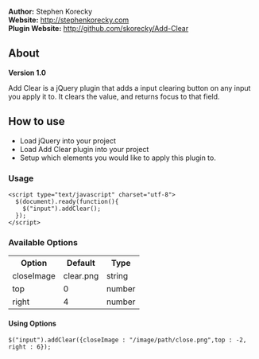 **Author:** Stephen Korecky <br />
**Website:** http://stephenkorecky.com <br />
**Plugin Website:** http://github.com/skorecky/Add-Clear <br />

## About

**Version 1.0**

Add Clear is a jQuery plugin that adds a input clearing button on any input you apply it to. It clears the value, and returns focus to that field.

## How to use
    
- Load jQuery into your project
- Load Add Clear plugin into your project
- Setup which elements you would like to apply this plugin to.

### Usage

    <script type="text/javascript" charset="utf-8">
  	  $(document).ready(function(){
  	    $("input").addClear();
  	  });
  	</script>
  	
### Available Options

<table>
  <tr>
    <th>Option</th>
    <th>Default</th>
    <th>Type</th>
  </tr>
  <tr>
    <td>closeImage</td>
    <td>clear.png</td>
    <td>string</td>
  </tr>
  <tr>
    <td>top</td>
    <td>0</td>
    <td>number</td>
  </tr>
  <tr>
    <td>right</td>
    <td>4</td>
    <td>number</td>
  </tr>
</table>

#### Using Options
    $("input").addClear({closeImage : "/image/path/close.png",top : -2, right : 6});